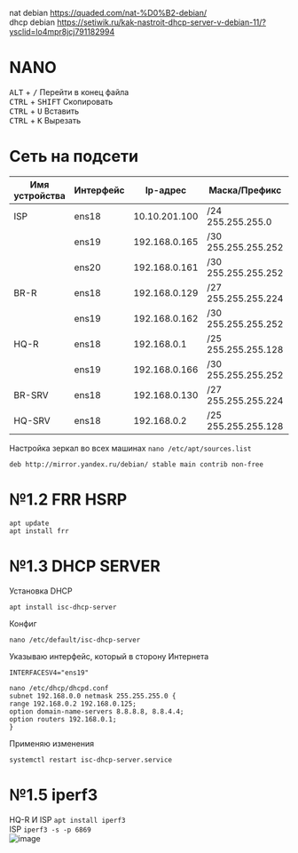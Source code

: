nat debian https://quaded.com/nat-%D0%B2-debian/  
dhcp debian https://setiwik.ru/kak-nastroit-dhcp-server-v-debian-11/?ysclid=lo4mpr8jcj791182994  
# NANO
<kbd>ALT</kbd> + <kbd>/</kbd> Перейти в конец файла  
<kbd>CTRL</kbd> + <kbd>SHIFT</kbd> Скопировать  
<kbd>CTRL</kbd> + <kbd>U</kbd> Вставить  
<kbd>CTRL</kbd> + <kbd>K</kbd> Вырезать  

# Сеть на подсети

|Имя устройства |Интерфейс |Ip-адрес |Маска/Префикс |Шлюз |
|---------------|----------|---------|--------------|-----|
|ISP|ens18|10.10.201.100|/24 255.255.255.0|10.10.201.254|
||ens19|192.168.0.165|/30 255.255.255.252|              |
||ens20|192.168.0.161|/30 255.255.255.252||
|BR-R|ens18|192.168.0.129|/27 255.255.255.224||
||ens19|192.168.0.162|/30 255.255.255.252|192.168.0.161|
|HQ-R|ens18|192.168.0.1|/25 255.255.255.128||
||ens19|192.168.0.166|/30 255.255.255.252|192.168.0.165|
|BR-SRV|ens18|192.168.0.130|/27 255.255.255.224|192.168.0.129|
|HQ-SRV|ens18|192.168.0.2|/25 255.255.255.128|192.168.0.1|

Настройка зеркал во всех машинах `nano /etc/apt/sources.list`
```
deb http://mirror.yandex.ru/debian/ stable main contrib non-free
```
# №1.2 FRR HSRP

```
apt update
apt install frr
```



# №1.3 DHCP SERVER

Установка DHCP
```
apt install isc-dhcp-server
```
Конфиг 
```
nano /etc/default/isc-dhcp-server  
```
Указываю интерфейс, который в сторону Интернета 
```
INTERFACESV4="ens19"
```
```
nano /etc/dhcp/dhcpd.conf
subnet 192.168.0.0 netmask 255.255.255.0 {
range 192.168.0.2 192.168.0.125;
option domain-name-servers 8.8.8.8, 8.8.4.4;
option routers 192.168.0.1;
}
```
Применяю изменения
```
systemctl restart isc-dhcp-server.service
```

# №1.5 iperf3
HQ-R И ISP `apt install iperf3`  
ISP `iperf3 -s -p 6869`  
![image](https://github.com/abdurrah1m/DEMO2024/assets/148451230/21d9e3c2-8d73-4b69-8615-5d2fb2a2b3b1)
